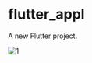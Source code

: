# flutter_appl

A new Flutter project.

![1](https://user-images.githubusercontent.com/90863157/176999252-ca5790c4-eaa2-4d29-b12e-d89190901937.jpeg)
